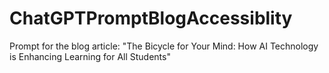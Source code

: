 # ChatGPTPromptBlogAccessiblity
Prompt for the blog article: "The Bicycle for Your Mind: How AI Technology is Enhancing Learning for All Students"
